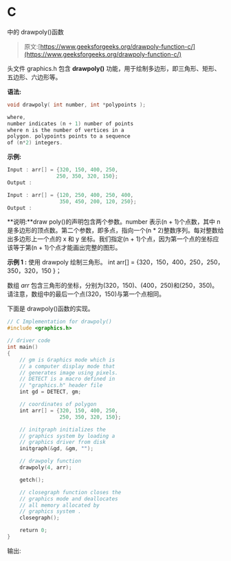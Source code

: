 # C

中的 drawpoly()函数

> 原文:[https://www.geeksforgeeks.org/drawpoly-function-c/](https://www.geeksforgeeks.org/drawpoly-function-c/)

头文件 graphics.h 包含 **drawpoly()** 功能，用于绘制多边形，即三角形、矩形、五边形、六边形等。

**语法:**

```cpp
void drawpoly( int number, int *polypoints );

where,
number indicates (n + 1) number of points 
where n is the number of vertices in a
polygon. polypoints points to a sequence 
of (n*2) integers.

```

**示例:**

```cpp
Input : arr[] = {320, 150, 400, 250, 
                250, 350, 320, 150};
Output : 

Input : arr[] = {120, 250, 400, 250, 400,
                 350, 450, 200, 120, 250};
Output : 

```

**说明:**draw poly()的声明包含两个参数。number 表示(n + 1)个点数，其中 n 是多边形的顶点数。第二个参数，即多点，指向一个(n * 2)整数序列。每对整数给出多边形上一个点的 x 和 y 坐标。我们指定(n + 1)个点，因为第一个点的坐标应该等于第(n + 1)个点才能画出完整的图形。

**示例 1 :** 使用 drawpoly 绘制三角形。
int arr[] = {320，150，400，250，250，350，320，150 }；

数组 *arr* 包含三角形的坐标，分别为(320，150)、(400，250)和(250，350)。请注意，数组中的最后一个点(320，150)与第一个点相同。

下面是 drawpoly()函数的实现。

```cpp
// C Implementation for drawpoly()
#include <graphics.h>

// driver code
int main()
{
    // gm is Graphics mode which is
    // a computer display mode that
    // generates image using pixels.
    // DETECT is a macro defined in
    // "graphics.h" header file
    int gd = DETECT, gm;

    // coordinates of polygon
    int arr[] = {320, 150, 400, 250, 
                 250, 350, 320, 150};

    // initgraph initializes the
    // graphics system by loading a
    // graphics driver from disk
    initgraph(&gd, &gm, "");

    // drawpoly function
    drawpoly(4, arr);

    getch();

    // closegraph function closes the
    // graphics mode and deallocates
    // all memory allocated by
    // graphics system .
    closegraph();

    return 0;
}
```

输出: